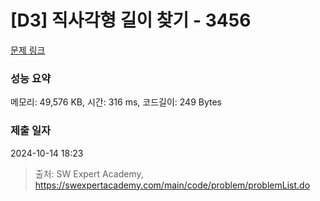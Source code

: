 # [D3] 직사각형 길이 찾기 - 3456 

[문제 링크](https://swexpertacademy.com/main/code/problem/problemDetail.do?contestProbId=AWFPmsqqALwDFAV0) 

### 성능 요약

메모리: 49,576 KB, 시간: 316 ms, 코드길이: 249 Bytes

### 제출 일자

2024-10-14 18:23



> 출처: SW Expert Academy, https://swexpertacademy.com/main/code/problem/problemList.do